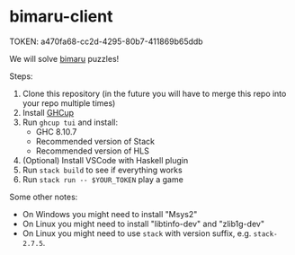# bimaru-client

TOKEN: a470fa68-cc2d-4295-80b7-411869b65ddb

We will solve [bimaru](https://en.wikipedia.org/wiki/Battleship_(puzzle)) puzzles!

Steps:
1. Clone this repository (in the future you will have to merge this repo into your repo multiple times)
2. Install [GHCup](https://www.haskell.org/ghcup/)
3. Run `ghcup tui` and install:
    - GHC 8.10.7
    - Recommended version of Stack
    - Recommended version of HLS
4. (Optional) Install VSCode with Haskell plugin
5. Run `stack build` to see if everything works
6. Run `stack run -- $YOUR_TOKEN` play a game

Some other notes:
- On Windows you might need to install "Msys2"
- On Linux you might need to install "libtinfo-dev" and "zlib1g-dev"
- On Linux you might need to use `stack` with version suffix, e.g. `stack-2.7.5`.
